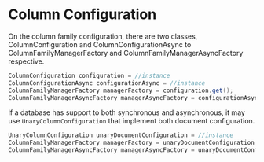 # Column Configuration

On the column family configuration, there are two classes, ColumnConfiguration and ColumnConfigurationAsync to ColumnFamilyManagerFactory and ColumnFamilyManagerAsyncFactory respective.

```java
ColumnConfiguration configuration = //instance
ColumnConfigurationAsync configurationAsync = //instance
ColumnFamilyManagerFactory managerFactory = configuration.get();
ColumnFamilyManagerAsyncFactory managerAsyncFactory = configurationAsync.getAsync();
```

If a database has support to both synchronous and asynchronous, it may use `UnaryColumnConfiguration` that implement both document configuration.

```java
UnaryColumnConfiguration unaryDocumentConfiguration = //instance
ColumnFamilyManagerFactory managerFactory = unaryDocumentConfiguration.get();
ColumnFamilyManagerAsyncFactory managerAsyncFactory = unaryDocumentConfiguration.getAsync();
```

